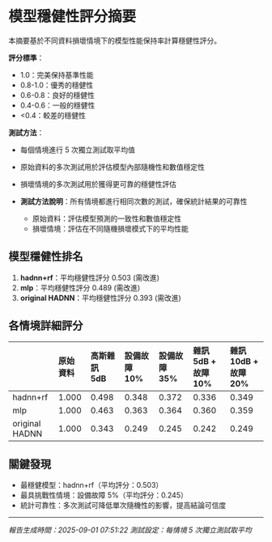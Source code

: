 # 模型穩健性評分摘要

本摘要基於不同資料損壞情境下的模型性能保持率計算穩健性評分。

**評分標準**：
- 1.0：完美保持基準性能
- 0.8-1.0：優秀的穩健性
- 0.6-0.8：良好的穩健性
- 0.4-0.6：一般的穩健性
- <0.4：較差的穩健性

**測試方法**：
- 每個情境進行 5 次獨立測試取平均值
- 原始資料的多次測試用於評估模型內部隨機性和數值穩定性
- 損壞情境的多次測試用於獲得更可靠的穩健性評估

- **測試方法說明**：所有情境都進行相同次數的測試，確保統計結果的可靠性
  - 原始資料：評估模型預測的一致性和數值穩定性
  - 損壞情境：評估在不同隨機損壞模式下的平均性能
## 模型穩健性排名

1. **hadnn+rf**：平均穩健性評分 0.503 (需改進)
2. **mlp**：平均穩健性評分 0.489 (需改進)
3. **original HADNN**：平均穩健性評分 0.393 (需改進)

## 各情境詳細評分

|                | 原始資料 | 高斯雜訊 5dB | 設備故障 10% | 設備故障 35% | 雜訊 5dB + 故障 10% | 雜訊 10dB + 故障 20% |
|:---------------|:----|:--------|:--------|:--------|:---------------|:----------------|
| hadnn+rf | 1.000 | 0.498 | 0.348 | 0.372 | 0.336 | 0.349 |
| mlp | 1.000 | 0.463 | 0.363 | 0.364 | 0.360 | 0.359 |
| original HADNN | 1.000 | 0.343 | 0.249 | 0.245 | 0.242 | 0.249 |

## 關鍵發現

- 最穩健模型：hadnn+rf（平均評分：0.503）
- 最具挑戰性情境：設備故障 5%（平均評分：0.245）
- 統計可靠性：多次測試可降低單次隨機性的影響，提高結論可信度

---
*報告生成時間：2025-09-01 07:51:22*
*測試設定：每情境 5 次獨立測試取平均*
